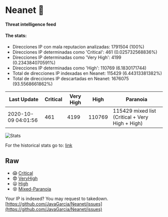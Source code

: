 # Neanet :hocho:
#### Threat intelligence feed
#### The stats:

- Direcciones IP con mala reputacion analizadas: 1791504 (100%)
- Direcciones IP determinadas como 'Critical':  461 (0.025732568836%)
- Direcciones IP determinadas como 'Very High':  4199 (0.234384070591%)
- Direcciones IP determinadas como 'High':  110769 (6.1830171744)
- Total de direcciones IP indexadas en Neanet:  115429 (6.44313381382%)
- Total de direcciones IP descartadas en Neanet:  1676075 (93.5568661862%)

| Last Update | Critical | Very High | High | Paranoia |
| --- | --- | --- | --- | --- |
| 2020-10-09 04:01:56 | 461 | 4199 | 110769 | 115429 mixed list (Critical + Very High + High)|

![Stats](https://docs.google.com/spreadsheets/d/e/2PACX-1vSnaNMIXVabIpDJjufMlzH7poXnshF3mgd8Is1g9ytUEzVsP5my4Trn8f-xkoLLQ38xpL3HtmUexLo6/pubchart?oid=501124687&format=image)

For the historical stats go to: [link](/stats.csv)
## Raw
- :scream: [Critical](https://raw.githubusercontent.com/JavaGarcia/Neanet/master/blacklists/neanet_critical.txt)
- :fearful: [VeryHigh](https://raw.githubusercontent.com/JavaGarcia/Neanet/master/blacklists/neanet_veryHigh.txtt)
- :frowning: [High](https://raw.githubusercontent.com/JavaGarcia/Neanet/master/blacklists/neanet_high.txt)
- :dizzy_face: [Mixed-Paranoia](https://raw.githubusercontent.com/JavaGarcia/Neanet/master/blacklists/neanet_all.txt)


Your IP is indexed? You may request to takedown. [https://github.com/JavaGarcia/Neanet/issues](https://github.com/JavaGarcia/Neanet/issues)































































































































































































































































































































































































































































































































































































































































































































































































































































































































































































































































































































































































































































































































